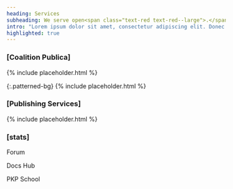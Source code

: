 ```yaml
---
heading: Services
subheading: We serve open<span class="text-red text-red--large">.</span>
intro: "Lorem ipsum dolor sit amet, consectetur adipiscing elit. Donec malesuada felis vel lacus pharetra, ultrices tristique ante rhoncus. Morbi at diam ut tellus tincidunt varius. Donec vulputate dictum velit ut sollicitudin. Ut dictum libero sem, at dapibus ipsum accumsan eget. Phasellus sit amet pellentesque odio."
highlighted: true
---
```


### [Coalition Publica]

{% include placeholder.html %}

{:.patterned-bg}
{% include placeholder.html %}

### [Publishing Services]

{% include placeholder.html %}

### [stats]

Forum

Docs Hub

PKP School 

